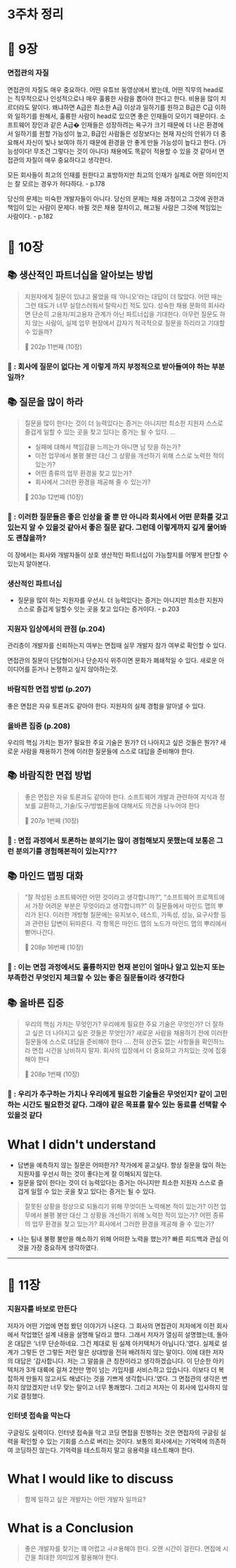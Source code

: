 
# 3주차 정리

# 📌 9장

### 면접관의 자질

면접관의 자질도 매우 중요하다. 어떤 유튜브 동영상에서 봤는데, 어떤 직무의 head로는 직무적으로나 인성적으로나 매우 훌륭한 사람을 뽑아야 한다고 한다. 비용을 많이 치르더라도 말이다. 왜냐하면 A급은 최소한 A급 이상과 일하기를 원하고 B급은 C급 이하와 일하기를 원해서, 훌륭한 사람이 head로 있으면 좋은 인재들이 모이기 때문이다. 소프트웨어 장인과 같은 A급� 인재들은 성장하려는 욕구가 크기 때문에 더 나은 환경에서 일하기를 원할 가능성이 높고, B급인 사람들은 성장보다는 현재 자신의 안위가 더 중요해서 자신이 빛나 보여야 하기 때문에 환경을 안 좋게 만들 가능성이 높다고 한다. (가능성이다! 무조건 그렇다는 것이 아니다) 채용에도 똑같이 적용할 수 있을 것 같아서 면접관의 자질이 매우 중요하다고 생각한다.

모든 회사들이 최고의 인재를 원한다고 표방하지만 최고의 인재가 실제로 어떤 의미인지는 잘 모르는 경우가 허다하다. - p.178

당신의 문제는 미숙한 개발자들이 아니다. 당신의 문제는 채용 과정이고 그것에 권한과 책임이 있는 사람이 문제다. 바뀔 것은 채용 절차이고, 해고될 사람은 그것에 책임있는 사람이다. - p.182

# 📌 10장

## **📚 생산적인 파트너십을 알아보는 방법**

> 지원자에게 질문이 있냐고 물었을 때 ‘아니오’라는 대답이 더 많았다. 어떤 때는 그런 태도가 너무 실망스러워서 탈락시킨 적도 있다. 성숙한 채용 문화의 회사라면 단순히 고용자/피고용자 관계가 아닌 파트너십을 기대한다. 아무런 질문도 하지 않는 사람이, 실제 업무 현장에서 갑자기 적극적으로 질문을 하리라고 기대할 수 있을까?
> 
> 
> 📕 202p 11번째 (10장)
> 

### **🧐 : 회사에 질문이 없다는 게 이렇게 까지 부정적으로 받아들여야 하는 부분일까?**

## **📚 질문을 많이 하라**

> 질문을 많이 한다는 것이 더 능력있다는 증거는 아니지만 최소한 지원자 스스로 즐겁게 일할 수 있는 곳을 찾고 있다는 증거는 될 수 있다. …
> 
> - 실패에 대해서 책임감을 느끼는가 아니면 남 탓을 하는가?
> - 이전 업무에서 불평 불만 대신 그 상황을 개선하기 위해 스스로 노력한 적이 있는가?
> - 어떤 종류의 업무 환경을 찾고 있는가?
> - 회사에서 그러한 환경을 제공해 줄 수 있는가?
> 
> 📕 203p 12번째 (10장)
> 

### **🧐 : 이러한 질문들은 좋은 인상을 줄 뿐 만 아니라 회사에서 어떤 문화를 갖고 있는지 알 수 있을것 같아서 좋은 질문 같다. 그런데 이렇게까지 깊게 물어봐도 괜찮을까?**

이 장에서는 회사와 개발자들이 상호 생산적인 파트너십이 가능할지를 어떻게 판단할 수 있는지 알아본다.

### 생산적인 파트너십

- 질문을 많이 하는 지원자를 우선시. 더 능력있다는 증거는 아니지만 최소한 지원자 스스로 즐겁게 일할수 잇는 곳을 찾고 있다는 증거이다. - p.203

### 지원자 입상에서의 관점 (p.204)

관리층이 개발자를 신뢰하는지 여부는 면접때 실무 개발자 참가 여부로 확인할 수 있다.

면접관의 질문이 단답형이거나 단순지식 위주이면 문화가 폐쇄적일 수 있다. 새로운 아이디어를 듣거나 논쟁하고 싶지 않아하는것.

### 바람직한 면접 방법 (p.207)

좋은 면접은 자유 토론과도 같아야 한다. 지원자의 실제 경험을 알아낼 수 있다.

### 올바른 집중 (p.208)

우리의 핵심 가치는 뭔가? 필요한 주요 기술은 뭔가? 더 나아지고 싶은 것들은 뭔가? 새로운 사람을 채용하기 전에 이러한 질문들에 스스로 대답을 준비해야 한다.

## **📚 바람직한 면접 방법**

> 좋은 면접은 자유 토론과도 같아야 한다. 소프트웨어 개발과 관련하여 지식과 정보를 교환하고, 기술/도구/방법론들에 대해서도 의견을 나누어야 한다
> 
> 
> 📕 207p 1번째 (10장)
> 

### **🧐 : 면접 과정에서 토론하는 분의기는 많이 경험해보지 못했는데 보통은 그런 분의기를 경험해본적이 있는지???**

## **📚 마인드 맵핑 대화**

> “잘 작성된 소프트웨어란 어떤 것이라고 생각합니까?”, “소프트웨어 프로젝트에서 가장 어려운 부분은 무엇이라고 생각합니까?” 이 질문들에서 마인드 맵의 뿌리가 된다. 이러한 개방형 질문에는 유지보수, 테스트, 가독성, 성능, 요구사항 등과 관련된 답변이 뒤따른다. 각 항목은 마인드 맵의 노드가 마인드 맵의 뿌리에서 뻗어나간다.
> 
> 
> 📕 208p 16번째 (10장)
> 

### **🧐 : 이는 면접 과정에서도 훌륭하지만 현재 본인이 얼마나 알고 있는지 또는 부족한건 무엇인지 체크할 수 있는 좋은 질문들이라 생각한다**

## **📚 올바른 집중**

> 우리의 핵심 가치는 무엇인가? 우리에게 필요한 주요 기술은 무엇인가? 더 잘하고 싶은 더 나아지고 싶은 것들은 무엇인가? 새로운 사람을 채용하기 전에 이러한 질문들에 스스로 대답을 준비해야 한다 …. 전혀 상관도 없는 사항들을 확인하느라 면접 시간을 낭비하지 말자. 회사의 입장에서 더 중요하고 가치있는 것에 집중해야 한다
> 
> 
> 📕 208p 1번째 (10장)
> 

### **🧐 : 우리가 추구하는 가치나 우리에게 필요한 기술들은 무엇인지? 같이 고민하는 시간도 필요한것 같다. 그래야 같은 목표를 할수 있는 동료를 선택할 수 있을것 같다**

# What I didn't understand

- 답변을 예측하지 않는 질문은 어떠한가? 작가에게 묻고싶다. 항상 질문을 많이 하는 지원자를 우선시 하는 것이 좋다는게 잘 이해되지 않는다.
- 질문을 많이 한다는 것이 더 능력있다는 증거는 아니지만 최소한 지원자 스스로 즐겁게 일헐 수 있는 곳을 찾고 있다는 증거는 될 수 있다.

> 잘못된 상황을 정상으로 되돌리기 위해 무엇이든 노력해본 적이 있는가? 이전 업무에서 불평 불만 대신 그 상황을 개선하기 위해 노력한 적이 있는가? 어떤 종류의 업무 환경을 찾고 있는가? 회사에서 그러한 환경을 제공해 줄 수 있는가?
> 
- 나는 팀내 불평 불만을 해소하기 위해 어떠한 노력을 했는가? 빠른 피드백과 관심 이것을 가장 중요하게 생각하였다.

---

# 📌 11장

### 지원자를 바보로 만든다

저자가 어떤 기업에 면접 봤던 이야기가 나온다. 그 회사의 면접관이 저자에게 이전 회사에서 작업했던 설계 내용을 설명해 달라고 했다. 그래서 저자가 열심히 설명했는데, 돌아온 대답은 '너무 단순하네요. 그건 제대로 된 실제 아키텍처가 아닙니다.'였다. 실제로 설계가 그렇든 안 그렇든 저런 말은 상대방을 전혀 배려하지 않는 말이다. 이에 대한 저자의 대답은 '감사합니다. 저는 그 말씀을 큰 칭찬이라고 생각하겠습니다. 이 단순한 아키텍처가 3개 대륙에 걸쳐 2천만 명이 넘는 가입자를 서비스하고 있습니다. 이보다 더 복잡하게 만들지 않고서도 해냈다는 것을 기쁘게 생각합니다.'였다. 그 면접관의 생각은 변하지 않았겠지만 너무 맞는 말이고 너무 통쾌했다. 그리고 저자는 이 회사에 입사하지 않기로 결정했다.

### 인터넷 접속을 막는다

구글링도 실력이다. 인터넷 접속을 막고 코딩 면접을 진행하는 것은 면접자의 구글링 실력을 확인할 수 있는 기회를 스스로 버리는 것이다. 보통의 회사에서는 기억력에 의존하여 코딩하진 않는다. 기억력을 테스트하지 말고 응용력을 테스트해야 한다.

# What I would like to discuss

> 함께 일하고 싶은 개발자는 어떤 개발자 일까요?
> 

# What is a Conclusion

> 좋은 개발자를 찾기는 꽤 어렵고 ㅘㄹ용해야 한다. 오랜 시간이 걸린다. 면접에 시간을 최대한 의미있게 활용해야 한다.
>
